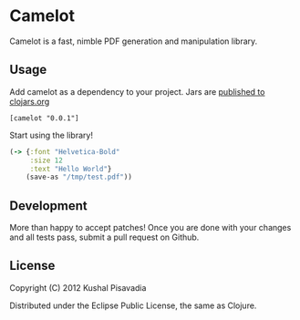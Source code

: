 # Camelot

Camelot is a fast, nimble PDF generation and manipulation library.

## Usage

Add camelot as a dependency to your project. Jars are [published to clojars.org](https://clojars.org/camelot)

    [camelot "0.0.1"]

Start using the library!

``` clojure
(-> {:font "Helvetica-Bold"
     :size 12
     :text "Hello World"}
    (save-as "/tmp/test.pdf"))
```

## Development

More than happy to accept patches! Once you are done with your changes and all tests pass, submit a pull request on Github.

## License

Copyright (C) 2012 Kushal Pisavadia

Distributed under the Eclipse Public License, the same as Clojure.
